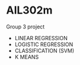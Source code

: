 # AIL302m
Group 3 project
+ LINEAR REGRESSION
+ LOGISTIC REGRESSION 
+ CLASSIFICATION (SVM)
+ K MEANS


